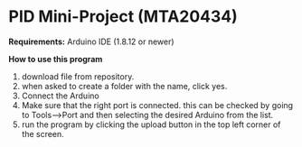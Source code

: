 # PID Mini-Project (MTA20434)

**Requirements:** Arduino IDE (1.8.12 or newer)

**How to use this program**
1. download file from repository.
2. when asked to create a folder with the name, click yes.
3. Connect the Arduino
4. Make sure that the right port is connected. this can be checked by going to Tools-->Port and then selecting the desired Arduino from the list. 
5. run the program by clicking the upload button in the top left corner of the screen.
